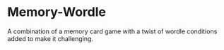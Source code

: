 # Memory-Wordle
A combination of a memory card game with a twist of wordle conditions added to make it challenging.
